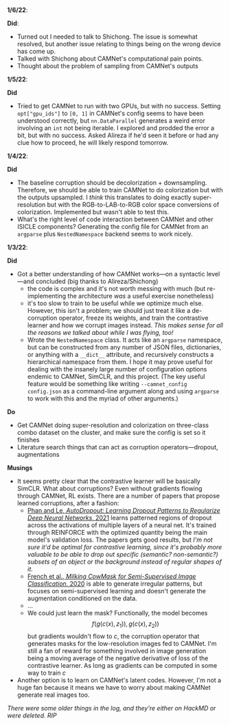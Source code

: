 
**1/6/22**:

**Did**:
 - Turned out I needed to talk to Shichong. The issue is somewhat resolved, but another issue relating to things being on the wrong device has come up.
 - Talked with Shichong about CAMNet's computational pain points.
 - Thought about the problem of sampling from CAMNet's outputs

**1/5/22**:

 **Did**
 - Tried to get CAMNet to run with two GPUs, but with no success. Setting `opt["gpu_ids"]` to `[0, 1]` in CAMNet's config seems to have been understood correctly, but `nn.DataParallel` generates a weird error involving an `int` not being iterable. I explored and prodded the error a bit, but with no success. Asked Alireza if he'd seen it before or had any clue how to proceed, he will likely respond tomorrow.

**1/4/22**:

**Did**
 - The baseline corruption should be decolorization + downsampling. Therefore, we should be able to train CAMNet to do colorization but with the outputs upsampled. I _think_ this translates to doing exactly super-resolution but with the RGB-to-LAB-to-RGB color space conversions of colorization. Implemented but wasn't able to test this.
 - What's the right level of code interaction between CAMNet and other ISICLE components? Generating the config file for CAMNet from an `argparse` plus `NestedNamespace` backend seems to work nicely.

**1/3/22**:

 **Did**
  - Got a better understanding of how CAMNet works—on a syntactic level—and concluded (big thanks to Alireza/Shichong)
    - the code is complex and it's not worth messing with much (but re-implementing the architecture _was_ a useful exercise nonetheless)
    - it's too slow to train to be useful while we optimize much else. However, this isn't a problem; we should just treat it like a de-corruption operator, freeze its weights, and train the contrastive learner and how we corrupt images instead. _This makes sense for all the reasons we talked about while I was flying, too!_
    - Wrote the `NestedNamespace` class. It acts like an `argparse` namespace, but can be constructed from any number of JSON files, dictionaries, or anything with a `__dict__` attribute, and recursively constructs a hierarchical namespace from them. I hope it may prove useful for dealing with the insanely large number of configuration options endemic to CAMNet, SimCLR, and this project. (The key useful feature would be something like writing `--camnet_config config.json` as a command-line argument along and using `argparse` to work with this and the myriad of other arguments.)

 **Do**
  - Get CAMNet doing super-resolution and colorization on three-class combo dataset on the cluster, and make sure the config is set so it finishes
  - Literature search things that can act as corruption operators—dropout, augmentations

 **Musings**
 - It seems pretty clear that the contrastive learner will be basically SimCLR. What about corruptions? Even without gradients flowing through CAMNet, RL exists. There are a number of papers that propose learned corruptions, after a fashion:
    - [Phan and Le, _AutoDropout: Learning Dropout Patterns to Regularize Deep Neural Networks_, 2021](https://arxiv.org/pdf/2101.01761.pdf) learns patterned regions of dropout across the activations of multiple layers of a neural net. It's trained through REINFORCE with the optimized quantity being the main model's validation loss. The papers gets good results, but _I'm not sure it'd be optimal for contrastive learning, since it's probably more valuable to be able to drop out specific (semantic? non-semantic?) subsets of an object or the background instead of regular shapes of it._
    - [French et al., _Milking CowMask for Semi-Supervised Image Classification_, 2020](https://arxiv.org/pdf/2003.12022.pdf) is able to generate irregular patterns, but focuses on semi-supervised learning and doesn't generate the augmentation conditioned on the data.
    - ...
    - We could just learn the mask? Functionally, the model becomes
        $$
            f(g(c(x), z_1)), g(c(x), z_2))
        $$
     but gradients wouldn't flow to $c$, the corruption operator that generates masks for the low-resolution images fed to CAMNet. I'm still a fan of reward for something involved in image generation being a moving average of the negative derivative of loss of the contrastive learner. As long as gradients can be computed in some way to train $c$
 - Another option is to learn on CAMNet's latent codes. However, I'm not a huge fan because it means we have to worry about making CAMNet generate real images too.

_There were some older things in the log, and they're either on HackMD or were deleted. RIP_
